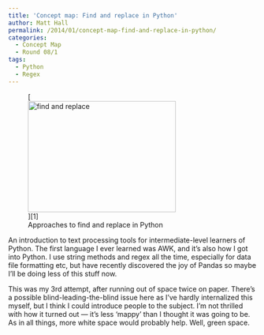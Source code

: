 ```yaml
---
title: 'Concept map: Find and replace in Python'
author: Matt Hall
permalink: /2014/01/concept-map-find-and-replace-in-python/
categories:
  - Concept Map
  - Round 08/1
tags:
  - Python
  - Regex
---
```

<figure id="attachment_5606" style="width: 300px;" class="wp-caption alignnone">[<img class="size-medium wp-image-5606" alt="find and replace" src="http://teaching.software-carpentry.org/wp-content/uploads/2014/01/Find_and_replace_in_Python-300x225.jpg" width="300" height="225" />][1]<figcaption class="wp-caption-text">Approaches to find and replace in Python</figcaption></figure> 
An introduction to text processing tools for intermediate-level learners of Python. The first language I ever learned was AWK, and it&#8217;s also how I got into Python. I use string methods and regex all the time, especially for data file formatting etc, but have recently discovered the joy of Pandas so maybe I&#8217;ll be doing less of this stuff now.

This was my 3rd attempt, after running out of space twice on paper. There&#8217;s a possible blind-leading-the-blind issue here as I&#8217;ve hardly internalized this myself, but I think I could introduce people to the subject. I&#8217;m not thrilled with how it turned out — it&#8217;s less &#8216;mappy&#8217; than I thought it was going to be. As in all things, more white space would probably help. Well, green space.

 [1]: http://teaching.software-carpentry.org/wp-content/uploads/2014/01/Find_and_replace_in_Python.jpg
